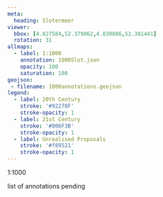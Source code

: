 ```yaml
---
meta:
  heading: Slotermeer
viewer:
  bbox: [4.827584,52.379862,4.830886,52.381441]
  rotation: 31
allmaps:
  - label: 1:1000
    annotation: 1000Slot.json
    opacity: 100
    saturation: 100
geojson:
 - filename: 1000annotations.geojson
legend:
  - label: 20th Century
    stroke: '#92278F'
    stroke-opacity: 1
  - label: 21st Century
    stroke: '#006F3B'
    stroke-opacity: 1
  - label: Unrealised Proposals
    stroke: '#f89521'
    stroke-opacity: 1
---
```

1:1000

list of annotations pending